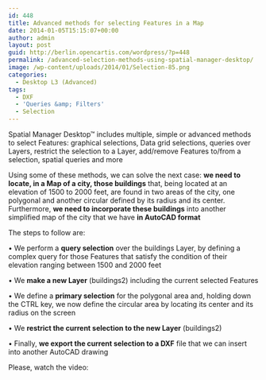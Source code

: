 ```yaml
---
id: 448
title: Advanced methods for selecting Features in a Map
date: 2014-01-05T15:15:07+00:00
author: admin
layout: post
guid: http://berlin.opencartis.com/wordpress/?p=448
permalink: /advanced-selection-methods-using-spatial-manager-desktop/
image: /wp-content/uploads/2014/01/Selection-85.png
categories:
  - Desktop L3 (Advanced)
tags:
  - DXF
  - 'Queries &amp; Filters'
  - Selection
---
```

Spatial Manager Desktop™ includes multiple, simple or advanced methods to select Features: graphical selections, Data grid selections, queries over Layers, restrict the selection to a Layer, add/remove Features to/from a selection, spatial queries and more<!--more-->

Using some of these methods, we can solve the next case: **we need to locate, in a Map of a city, those buildings** that, being located at an elevation of 1500 to 2000 feet, are found in two areas of the city, one polygonal and another circular defined by its radius and its center. Furthermore, **we need to incorporate these buildings** into another simplified map of the city that we have **in AutoCAD format**

The steps to follow are:

• We perform a **query selection** over the buildings Layer, by defining a complex query for those Features that satisfy the condition of their elevation ranging between 1500 and 2000 feet
  
• We **make a new Layer** (buildings2) including the current selected Features
  
• We define a **primary selection** for the polygonal area and, holding down the CTRL key, we now define the circular area by locating its center and its radius on the screen
  
• We **restrict the current selection to the new Layer** (buildings2)
  
• Finally, **we export the current selection to a DXF** file that we can insert into another AutoCAD drawing

Please, watch the video:

<center>
  <br />
</center>